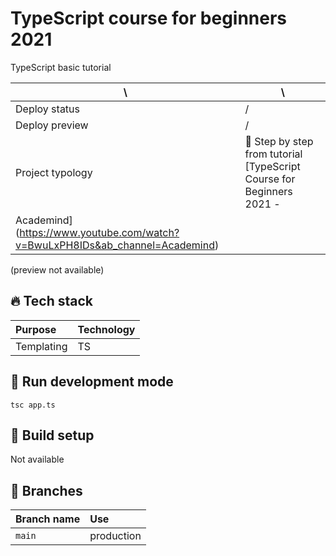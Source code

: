 # TypeScript course for beginners 2021

TypeScript basic tutorial

| \                | \                                                                                                                                      |
| ---------------- | -------------------------------------------------------------------------------------------------------------------------------------- |
| Deploy status    | /                                                                                                                                      |
| Deploy preview   | /                                                                                                                                      |
| Project typology | 📒 Step by step from tutorial [TypeScript Course for Beginners 2021 - 
Academind](https://www.youtube.com/watch?v=BwuLxPH8IDs&ab_channel=Academind) |

(preview not available)

<!-- ![project preview](docs/project-preview.png) -->

## 🔥 Tech stack

| Purpose    | Technology |
| :--------- | :--------- |
| Templating | TS         |

## 🌊 Run development mode

```shell
tsc app.ts
```

## 🧳 Build setup

Not available

## 🌿 Branches

| Branch name | Use        |
| :---------- | :--------- |
| `main`      | production |
